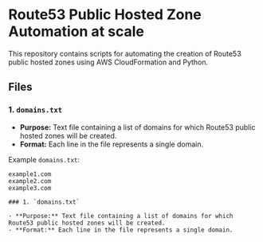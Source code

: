 # Route53 Public Hosted Zone Automation at scale

This repository contains scripts for automating the creation of Route53 public hosted zones using AWS CloudFormation and Python.

## Files

### 1. `domains.txt`

- **Purpose:** Text file containing a list of domains for which Route53 public hosted zones will be created.
- **Format:** Each line in the file represents a single domain.

Example `domains.txt`:
```plaintext
example1.com
example2.com
example3.com

### 1. `domains.txt`

- **Purpose:** Text file containing a list of domains for which Route53 public hosted zones will be created.
- **Format:** Each line in the file represents a single domain.
